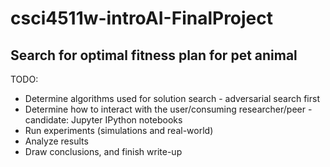# csci4511w-introAI-FinalProject

## Search for optimal fitness plan for pet animal

TODO:
- Determine algorithms used for solution search - adversarial search first
- Determine how to interact with the user/consuming researcher/peer - candidate: Jupyter IPython notebooks
- Run experiments (simulations and real-world)
- Analyze results
- Draw conclusions, and finish write-up
